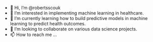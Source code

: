- 👋 Hi, I’m @robertsscouk
- 👀 I’m interested in implementing machine learning in healthcare. 
- 🌱 I’m currently learning how to build predictive models in machine learning to predict health outcomes. 
- 💞️ I’m looking to collaborate on various data science projects. 
- 📫 How to reach me ...

<!---
robertsscouk/robertsscouk is a ✨ special ✨ repository because its `README.md` (this file) appears on your GitHub profile.
You can click the Preview link to take a look at your changes.
--->
